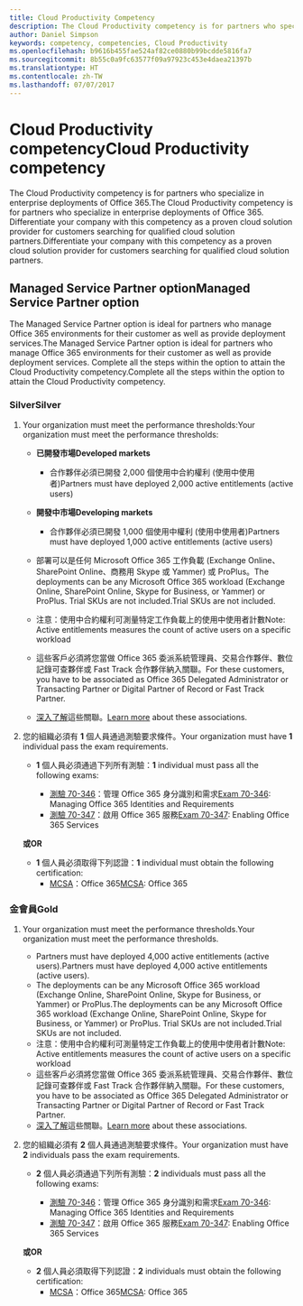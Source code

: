 ```yaml
---
title: Cloud Productivity Competency
description: The Cloud Productivity competency is for partners who specialize in enterprise deployments of Office 365. Differentiate your company with this competency as a proven cloud solution provider for customers searching for qualified cloud solution partners.
author: Daniel Simpson
keywords: competency, competencies, Cloud Productivity
ms.openlocfilehash: b9616b455fae524af82ce0880b99bcdde5816fa7
ms.sourcegitcommit: 8b55c0a9fc63577f09a97923c453e4daea21397b
ms.translationtype: HT
ms.contentlocale: zh-TW
ms.lasthandoff: 07/07/2017
---
```

# <a name="cloud-productivity-competency"></a><span data-ttu-id="7a253-105">Cloud Productivity competency</span><span class="sxs-lookup"><span data-stu-id="7a253-105">Cloud Productivity competency</span></span>

<span data-ttu-id="7a253-106">The Cloud Productivity competency is for partners who specialize in enterprise deployments of Office 365.</span><span class="sxs-lookup"><span data-stu-id="7a253-106">The Cloud Productivity competency is for partners who specialize in enterprise deployments of Office 365.</span></span> <span data-ttu-id="7a253-107">Differentiate your company with this competency as a proven cloud solution provider for customers searching for qualified cloud solution partners.</span><span class="sxs-lookup"><span data-stu-id="7a253-107">Differentiate your company with this competency as a proven cloud solution provider for customers searching for qualified cloud solution partners.</span></span>

## <a name="managed-service-partner-option"></a><span data-ttu-id="7a253-108">Managed Service Partner option</span><span class="sxs-lookup"><span data-stu-id="7a253-108">Managed Service Partner option</span></span>
<span data-ttu-id="7a253-109">The Managed Service Partner option is ideal for partners who manage Office 365 environments for their customer as well as provide deployment services.</span><span class="sxs-lookup"><span data-stu-id="7a253-109">The Managed Service Partner option is ideal for partners who manage Office 365 environments for their customer as well as provide deployment services.</span></span> <span data-ttu-id="7a253-110">Complete all the steps within the option to attain the Cloud Productivity competency.</span><span class="sxs-lookup"><span data-stu-id="7a253-110">Complete all the steps within the option to attain the Cloud Productivity competency.</span></span>
### <a name="silver"></a><span data-ttu-id="7a253-111">Silver</span><span class="sxs-lookup"><span data-stu-id="7a253-111">Silver</span></span>
1.  <span data-ttu-id="7a253-112">Your organization must meet the performance thresholds:</span><span class="sxs-lookup"><span data-stu-id="7a253-112">Your organization must meet the performance thresholds:</span></span>
    - **<span data-ttu-id="7a253-113">已開發市場</span><span class="sxs-lookup"><span data-stu-id="7a253-113">Developed markets</span></span>** 
        - <span data-ttu-id="7a253-114">合作夥伴必須已開發 2,000 個使用中合約權利 (使用中使用者)</span><span class="sxs-lookup"><span data-stu-id="7a253-114">Partners must have deployed 2,000 active entitlements (active users)</span></span>
    - **<span data-ttu-id="7a253-115">開發中市場</span><span class="sxs-lookup"><span data-stu-id="7a253-115">Developing markets</span></span>**
        -  <span data-ttu-id="7a253-116">合作夥伴必須已開發 1,000 個使用中權利 (使用中使用者)</span><span class="sxs-lookup"><span data-stu-id="7a253-116">Partners must have deployed 1,000 active entitlements (active users)</span></span>
    
    - <span data-ttu-id="7a253-117">部署可以是任何 Microsoft Office 365 工作負載 (Exchange Online、SharePoint Online、商務用 Skype 或 Yammer) 或 ProPlus。</span><span class="sxs-lookup"><span data-stu-id="7a253-117">The deployments can be any Microsoft Office 365 workload (Exchange Online, SharePoint Online, Skype for Business, or Yammer) or ProPlus.</span></span> <span data-ttu-id="7a253-118">Trial SKUs are not included.</span><span class="sxs-lookup"><span data-stu-id="7a253-118">Trial SKUs are not included.</span></span>     
    - <span data-ttu-id="7a253-119">注意：使用中合約權利可測量特定工作負載上的使用中使用者計數</span><span class="sxs-lookup"><span data-stu-id="7a253-119">Note: Active entitlements measures the count of active users on a specific workload</span></span> 
    - <span data-ttu-id="7a253-120">這些客戶必須將您當做 Office 365 委派系統管理員、交易合作夥伴、數位記錄可查夥伴或 Fast Track 合作夥伴納入關聯。</span><span class="sxs-lookup"><span data-stu-id="7a253-120">For these customers, you have to be associated as Office 365 Delegated Administrator or Transacting Partner or Digital Partner of Record or Fast Track Partner.</span></span>
    - <span data-ttu-id="7a253-121">[深入了解](https://partner.microsoft.com/en-us/membership/digital-partner-of-record)這些關聯。</span><span class="sxs-lookup"><span data-stu-id="7a253-121">[Learn more](https://partner.microsoft.com/en-us/membership/digital-partner-of-record) about these associations.</span></span>

2. <span data-ttu-id="7a253-122">您的組織必須有 **1** 個人員通過測驗要求條件。</span><span class="sxs-lookup"><span data-stu-id="7a253-122">Your organization must have **1** individual pass the exam requirements.</span></span>

    - <span data-ttu-id="7a253-123">**1** 個人員必須通過下列所有測驗：</span><span class="sxs-lookup"><span data-stu-id="7a253-123">**1** individual must pass all the following exams:</span></span>

        - <span data-ttu-id="7a253-124">[測驗 70-346](https://www.microsoft.com/en-us/learning/exam-70-346.aspx)：管理 Office 365 身分識別和需求</span><span class="sxs-lookup"><span data-stu-id="7a253-124">[Exam 70-346](https://www.microsoft.com/en-us/learning/exam-70-346.aspx): Managing Office 365 Identities and Requirements</span></span>  
        - <span data-ttu-id="7a253-125">[測驗 70-347](https://www.microsoft.com/en-us/learning/exam-70-347.aspx)：啟用 Office 365 服務</span><span class="sxs-lookup"><span data-stu-id="7a253-125">[Exam 70-347](https://www.microsoft.com/en-us/learning/exam-70-347.aspx): Enabling Office 365 Services</span></span>
    
    **<span data-ttu-id="7a253-126">或</span><span class="sxs-lookup"><span data-stu-id="7a253-126">OR</span></span>**

    - <span data-ttu-id="7a253-127">**1** 個人員必須取得下列認證：</span><span class="sxs-lookup"><span data-stu-id="7a253-127">**1** individual must obtain the following certification:</span></span>  
        - <span data-ttu-id="7a253-128">[MCSA](https://www.microsoft.com/en-us/learning/mcsa-office365-certification.aspx)：Office 365</span><span class="sxs-lookup"><span data-stu-id="7a253-128">[MCSA](https://www.microsoft.com/en-us/learning/mcsa-office365-certification.aspx): Office 365</span></span>

### <a name="gold"></a><span data-ttu-id="7a253-129">金會員</span><span class="sxs-lookup"><span data-stu-id="7a253-129">Gold</span></span>

1.  <span data-ttu-id="7a253-130">Your organization must meet the performance thresholds.</span><span class="sxs-lookup"><span data-stu-id="7a253-130">Your organization must meet the performance thresholds.</span></span> 

    - <span data-ttu-id="7a253-131">Partners must have deployed 4,000 active entitlements (active users).</span><span class="sxs-lookup"><span data-stu-id="7a253-131">Partners must have deployed 4,000 active entitlements (active users).</span></span>
    - <span data-ttu-id="7a253-132">The deployments can be any Microsoft Office 365 workload (Exchange Online, SharePoint Online, Skype for Business, or Yammer) or ProPlus.</span><span class="sxs-lookup"><span data-stu-id="7a253-132">The deployments can be any Microsoft Office 365 workload (Exchange Online, SharePoint Online, Skype for Business, or Yammer) or ProPlus.</span></span> <span data-ttu-id="7a253-133">Trial SKUs are not included.</span><span class="sxs-lookup"><span data-stu-id="7a253-133">Trial SKUs are not included.</span></span>
    - <span data-ttu-id="7a253-134">注意：使用中合約權利可測量特定工作負載上的使用中使用者計數</span><span class="sxs-lookup"><span data-stu-id="7a253-134">Note: Active entitlements measures the count of active users on a specific workload</span></span>
    - <span data-ttu-id="7a253-135">這些客戶必須將您當做 Office 365 委派系統管理員、交易合作夥伴、數位記錄可查夥伴或 Fast Track 合作夥伴納入關聯。</span><span class="sxs-lookup"><span data-stu-id="7a253-135">For these customers, you have to be associated as Office 365 Delegated Administrator or Transacting Partner or Digital Partner of Record or Fast Track Partner.</span></span>
    - <span data-ttu-id="7a253-136">[深入了解](https://partner.microsoft.com/en-us/membership/digital-partner-of-record)這些關聯。</span><span class="sxs-lookup"><span data-stu-id="7a253-136">[Learn more](https://partner.microsoft.com/en-us/membership/digital-partner-of-record) about these associations.</span></span>

2.  <span data-ttu-id="7a253-137">您的組織必須有 **2** 個人員通過測驗要求條件。</span><span class="sxs-lookup"><span data-stu-id="7a253-137">Your organization must have **2** individuals pass the exam requirements.</span></span>

    - <span data-ttu-id="7a253-138">**2** 個人員必須通過下列所有測驗：</span><span class="sxs-lookup"><span data-stu-id="7a253-138">**2** individuals must pass all the following exams:</span></span>

        - <span data-ttu-id="7a253-139">[測驗 70-346](https://www.microsoft.com/en-us/learning/exam-70-346.aspx)：管理 Office 365 身分識別和需求</span><span class="sxs-lookup"><span data-stu-id="7a253-139">[Exam 70-346](https://www.microsoft.com/en-us/learning/exam-70-346.aspx): Managing Office 365 Identities and Requirements</span></span>  
        - <span data-ttu-id="7a253-140">[測驗 70-347](https://www.microsoft.com/en-us/learning/exam-70-347.aspx)：啟用 Office 365 服務</span><span class="sxs-lookup"><span data-stu-id="7a253-140">[Exam 70-347](https://www.microsoft.com/en-us/learning/exam-70-347.aspx): Enabling Office 365 Services</span></span>
        
    **<span data-ttu-id="7a253-141">或</span><span class="sxs-lookup"><span data-stu-id="7a253-141">OR</span></span>**
    
    - <span data-ttu-id="7a253-142">**2** 個人員必須取得下列認證：</span><span class="sxs-lookup"><span data-stu-id="7a253-142">**2** individuals must obtain the following certification:</span></span>
        - <span data-ttu-id="7a253-143">[MCSA](https://www.microsoft.com/en-us/learning/mcsa-office365-certification.aspx)：Office 365</span><span class="sxs-lookup"><span data-stu-id="7a253-143">[MCSA](https://www.microsoft.com/en-us/learning/mcsa-office365-certification.aspx): Office 365</span></span>





